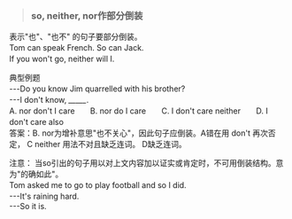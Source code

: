 >### so, neither, nor作部分倒装
 	
表示"也"、"也不" 的句子要部分倒装。　<br>
Tom can speak French. So can Jack.　<br>
If you won't go, neither will I.　<br>

典型例题　<br>
---Do you know Jim quarrelled with his brother?　<br>
---I don't know, *_____*.　<br>
A. nor don't I care　　B. nor do I care　　C. I don't care neither　　D. I don't care also 　<br>
答案：B. nor为增补意思"也不关心"，因此句子应倒装。A错在用 don't 再次否定， C neither 用法不对且缺乏连词。 D缺乏连词。　<br>

注意： 当so引出的句子用以对上文内容加以证实或肯定时，不可用倒装结构。意为"的确如此"。　<br>
Tom asked me to go to play football and so I did.　<br>
---It's raining hard.　　<br>
---So it is.